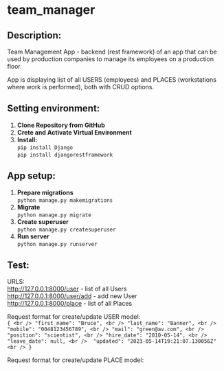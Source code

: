 # team_manager

## Description:
Team Management App - backend (rest framework) of an app that can be used by production companies to manage its employees on a production floor.

App is displaying list of all USERS (employees) and PLACES (workstations where work is performed), both with CRUD options.

## Setting environment:
1. **Clone Repository from GitHub** <br />
2. **Crete and Activate Virtual Environment** <br />
3. **Install:** <br />
    `pip install Django` <br />
    `pip install djangorestframework` <br />
    
## App setup:
1. **Prepare migrations** <br />
    `python manage.py makemigrations` <br />
2. **Migrate** <br />
    `python manage.py migrate` <br />
3. **Create superuser** <br />
    `python manage.py createsuperuser` <br />
4. **Run server** <br />
    `python manage.py runserver` <br />
    
## Test:
URLS: <br />
http://127.0.0.1:8000/user - list of all Users <br />
http://127.0.0.1:8000/user/add - add new User <br />
http://127.0.0.1:8000/place - list of all Places <br />

Request format for create/update USER model:  <br />
`{ <br />
        "first_name": "Bruce", <br />
        "last_name": "Banner", <br />
        "mobile": "0048123456789", <br />
        "mail": "green@av.com", <br />
        "position": "scientist", <br />
        "hire_date": "2010-05-14", <br />
        "leave_date": null, <br /> 
        "updated": "2023-05-14T19:21:07.130056Z" <br />
}` <br />

Request format for create/update PLACE model:  <br />
    
